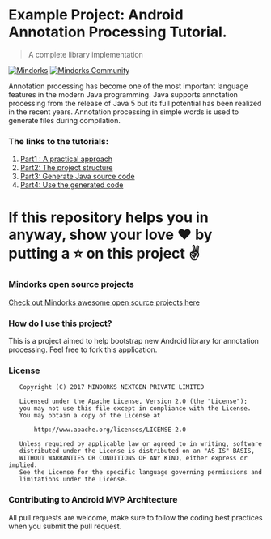 # Example Project: Android Annotation Processing Tutorial.

> A complete library implementation

[![Mindorks](https://img.shields.io/badge/mindorks-opensource-blue.svg)](https://mindorks.com/open-source-projects)
[![Mindorks Community](https://img.shields.io/badge/join-community-blue.svg)](https://mindorks.com/join-community)

Annotation processing has become one of the most important language features in the modern Java programming. Java supports annotation processing from the release of Java 5 but its full potential has been realized in the recent years. Annotation processing in simple words is used to generate files during compilation.

### The links to the tutorials:
1. [Part1 : A practical approach](https://mindorks.com/blog/android-annotation-processing-tutorial-part-1-a-practical-approach)
2. [Part2: The project structure](https://mindorks.com/blog/android-annotation-processing-tutorial-part-2-the-project-structure)
3. [Part3: Generate Java source code](https://mindorks.com/blog/android-annotation-processing-tutorial-part-3-the-project-structure)
4. [Part4: Use the generated code](https://mindorks.com/blog/android-annotation-processing-tutorial-part-4-the-project-structure)

# If this repository helps you in anyway, show your love :heart: by putting a :star: on this project :v:

### Mindorks open source projects
[Check out Mindorks awesome open source projects here](https://mindorks.com/open-source-projects)

### How do I use this project?
This is a project aimed to help bootstrap new Android library for annotation processing. Feel free to fork this application.

### License
```
   Copyright (C) 2017 MINDORKS NEXTGEN PRIVATE LIMITED

   Licensed under the Apache License, Version 2.0 (the "License");
   you may not use this file except in compliance with the License.
   You may obtain a copy of the License at

       http://www.apache.org/licenses/LICENSE-2.0

   Unless required by applicable law or agreed to in writing, software
   distributed under the License is distributed on an "AS IS" BASIS,
   WITHOUT WARRANTIES OR CONDITIONS OF ANY KIND, either express or implied.
   See the License for the specific language governing permissions and
   limitations under the License.
```

### Contributing to Android MVP Architecture
All pull requests are welcome, make sure to follow the coding best practices when you submit the pull request.
